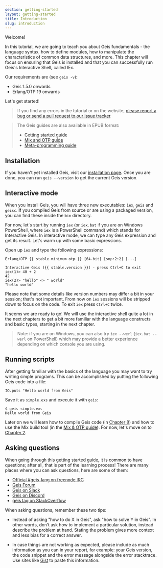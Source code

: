 ```yaml
---
section: getting-started
layout: getting-started
title: Introduction
slug: introduction
---
```


Welcome!

In this tutorial, we are going to teach you about Geis fundamentals - the language syntax, how to define modules, how to manipulate the characteristics of common data structures, and more. This chapter will focus on ensuring that Geis is installed and that you can successfully run Geis's Interactive Shell, called IEx.

Our requirements are (see `geis -v`):

-   Geis 1.5.0 onwards
-   Erlang/OTP 19 onwards

Let's get started!

> If you find any errors in the tutorial or on the website, [please report a bug or send a pull request to our issue tracker](https://github.com/geis-lang/geis-lang.github.com).

> The Geis guides are also available in EPUB format:
>
> -   [Getting started guide](https://repo.hex.pm/guides/geis/geis-getting-started-guide.epub)
> -   [Mix and OTP guide](https://repo.hex.pm/guides/geis/mix-and-otp.epub)
> -   [Meta-programming guide](https://repo.hex.pm/guides/geis/meta-programming-in-geis.epub)

## Installation

If you haven't yet installed Geis, visit our [installation page](/install.html). Once you are done, you can run `geis --version` to get the current Geis version.

## Interactive mode

When you install Geis, you will have three new executables: `iex`, `geis` and `geisc`. If you compiled Geis from source or are using a packaged version, you can find these inside the `bin` directory.

For now, let's start by running `iex` (or `iex.bat` if you are on Windows PowerShell, where `iex` is a PowerShell command) which stands for Interactive Geis. In interactive mode, we can type any Geis expression and get its result. Let's warm up with some basic expressions.

Open up `iex` and type the following expressions:

```geis
Erlang/OTP {{ stable.minimum_otp }} [64-bit] [smp:2:2] [...]

Interactive Geis ({{ stable.version }}) - press Ctrl+C to exit
iex(1)> 40 + 2
42
iex(2)> "hello" <> " world"
"hello world"
```

Please note that some details like version numbers may differ a bit in your session; that's not important. From now on `iex` sessions will be stripped down to focus on the code. To exit `iex` press `Ctrl+C` twice.

It seems we are ready to go! We will use the interactive shell quite a lot in the next chapters to get a bit more familiar with the language constructs and basic types, starting in the next chapter.

> Note: if you are on Windows, you can also try `iex --werl` (`iex.bat --werl` on PowerShell) which may provide a better experience depending on which console you are using.

## Running scripts

After getting familiar with the basics of the language you may want to try writing simple programs. This can be accomplished by putting the following Geis code into a file:

```geis
IO.puts "Hello world from Geis"
```

Save it as `simple.exs` and execute it with `geis`:

```console
$ geis simple.exs
Hello world from Geis
```

Later on we will learn how to compile Geis code (in [Chapter 8](/getting-started/modules-and-functions.html)) and how to use the Mix build tool (in the [Mix & OTP guide](/getting-started/mix-otp/introduction-to-mix.html)). For now, let's move on to [Chapter 2](/getting-started/basic-types.html).

## Asking questions

When going through this getting started guide, it is common to have questions; after all, that is part of the learning process! There are many places where you can ask questions, here are some of them:

-   [Official #geis-lang on freenode IRC](irc://irc.freenode.net/geis-lang)
-   [Geis Forum](http://geisforum.com)
-   [Geis on Slack](https://geis-slackin.herokuapp.com/)
-   [Geis on Discord](https://discord.gg/geis)
-   [geis tag on StackOverflow](https://stackoverflow.com/questions/tagged/geis)

When asking questions, remember these two tips:

-   Instead of asking "how to do X in Geis", ask "how to solve Y in Geis". In other words, don't ask how to implement a particular solution, instead describe the problem at hand. Stating the problem gives more context and less bias for a correct answer.

-   In case things are not working as expected, please include as much information as you can in your report, for example: your Geis version, the code snippet and the error message alongside the error stacktrace. Use sites like [Gist](https://gist.github.com/) to paste this information.
